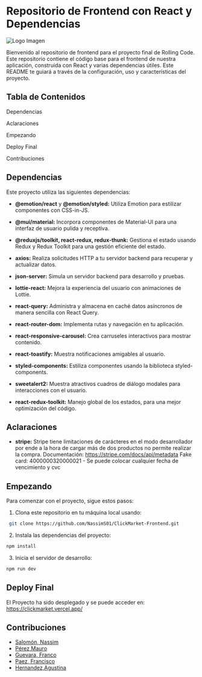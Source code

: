 # Repositorio de Frontend con React y Dependencias

![Logo Imagen](https://github.com/NassimS01/Supermarket/blob/dev_mauro/frontend/src/assets/CLICK.png?raw=true)

Bienvenido al repositorio de frontend para el proyecto final de Rolling Code.
Este repositorio contiene el código base para el frontend de nuestra aplicación, construida con React y varias dependencias útiles.
Este README te guiará a través de la configuración, uso y características del proyecto.

## Tabla de Contenidos

Dependencias

Aclaraciones

Empezando

Deploy Final

Contribuciones

## Dependencias

Este proyecto utiliza las siguientes dependencias:

* **@emotion/react** y **@emotion/styled:** Utiliza Emotion para estilizar componentes con CSS-in-JS.

* **@mui/material:** Incorpora componentes de Material-UI para una interfaz de usuario pulida y receptiva.

* **@reduxjs/toolkit, react-redux, redux-thunk:** Gestiona el estado usando Redux y Redux Toolkit para una gestión eficiente del estado.

* **axios:** Realiza solicitudes HTTP a tu servidor backend para recuperar y actualizar datos.

* **json-server:** Simula un servidor backend para desarrollo y pruebas.

* **lottie-react:** Mejora la experiencia del usuario con animaciones de Lottie.

* **react-query:** Administra y almacena en caché datos asíncronos de manera sencilla con React Query.

* **react-router-dom:** Implementa rutas y navegación en tu aplicación.

* **react-responsive-carousel:** Crea carruseles interactivos para mostrar contenido.

* **react-toastify:** Muestra notificaciones amigables al usuario.    

* **styled-components:** Estiliza componentes usando la biblioteca styled-components.

* **sweetalert2:** Muestra atractivos cuadros de diálogo modales para interacciones con el usuario.

* **react-redux-toolkit:** Manejo global de los estados, para una mejor optimización del código.

## Aclaraciones
* **stripe:** Stripe tiene limitaciones de carácteres en el modo desarrollador por ende a la hora de cargar más de dos productos no permite realizar la compra.
Documentación: https://stripe.com/docs/api/metadata
Fake card: 4000000320000021 - Se puede colocar cualquier fecha de vencimiento y cvc

## Empezando
Para comenzar con el proyecto, sigue estos pasos:
1. Clona este repositorio en tu máquina local usando:
```sh
 git clone https://github.com/NassimS01/ClickMarket-Frontend.git
 ```
2. Instala las dependencias del proyecto:
```sh
npm install
```

3. Inicia el servidor de desarrollo:
```sh
npm run dev
```

## Deploy Final
El Proyecto ha sido desplegado y se puede acceder en: 
https://clickmarket.vercel.app/

## Contribuciones
- [Salomón, Nassim](https://github.com/NassimS01)
- [Pérez,Mauro](https://github.com/Maurops92)
- [Guevara, Franco](https://github.com/FrancoLadronDeGuevara)
- [Paez, Francisco](https://github.com/FranX-21) 
- [Hernandez,Agustina](https://github.com/agustinahernandez17)


